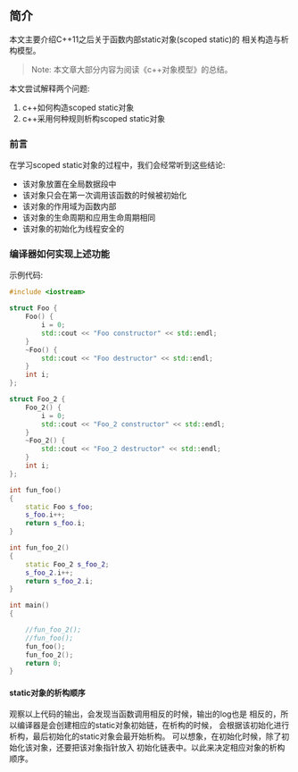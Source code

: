 ## 简介

本文主要介绍C++11之后关于函数内部static对象(scoped static)的
相关构造与析构模型。

>Note: 本文章大部分内容为阅读《c++对象模型》的总结。

本文尝试解释两个问题:

  1. c++如何构造scoped static对象
  2. c++采用何种规则析构scoped static对象
 
 ### 前言

 在学习scoped static对象的过程中，我们会经常听到这些结论:

 * 该对象放置在全局数据段中
 * 该对象只会在第一次调用该函数的时候被初始化
 * 该对象的作用域为函数内部
 * 该对象的生命周期和应用生命周期相同
 * 该对象的初始化为线程安全的
  
### 编译器如何实现上述功能

示例代码:

```cpp
#include <iostream>

struct Foo {
    Foo() {
        i = 0;
        std::cout << "Foo constructor" << std::endl;
    }
    ~Foo() {
        std::cout << "Foo destructor" << std::endl;
    }
    int i;
};

struct Foo_2 {
    Foo_2() {
        i = 0;
        std::cout << "Foo_2 constructor" << std::endl;
    }
    ~Foo_2() {
        std::cout << "Foo_2 destructor" << std::endl;
    }
    int i;
};

int fun_foo()
{
    static Foo s_foo;
    s_foo.i++;
    return s_foo.i;
}

int fun_foo_2()
{
    static Foo_2 s_foo_2;
    s_foo_2.i++;
    return s_foo_2.i;
}

int main()
{

    //fun_foo_2();
    //fun_foo();
    fun_foo();
    fun_foo_2();
    return 0;
}
```
#### static对象的析构顺序

观察以上代码的输出，会发现当函数调用相反的时候，输出的log也是
相反的，所以编译器是会创建相应的static对象初始链，在析构的时候，
会根据该初始化进行析构，最后初始化的static对象会最开始析构。
可以想象，在初始化时候，除了初始化该对象，还要把该对象指针放入
初始化链表中。以此来决定相应对象的析构顺序。

